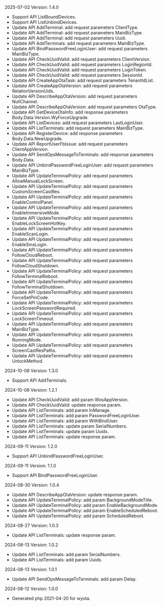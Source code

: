 2025-07-02 Version: 1.4.0
- Support API ListBoundDevices.
- Support API ListUnbindDevices.
- Update API AddTerminal: add request parameters ClientType.
- Update API AddTerminal: add request parameters MainBizType.
- Update API AddTerminal: add request parameters Uuid.
- Update API AddTerminals: add request parameters MainBizType.
- Update API BindPasswordFreeLoginUser: add request parameters MainBizType.
- Update API CheckUuidValid: add request parameters ClientVersion.
- Update API CheckUuidValid: add request parameters LoginRegionId.
- Update API CheckUuidValid: add request parameters LoginToken.
- Update API CheckUuidValid: add request parameters SessionId.
- Update API CreateAppOtaTask: add request parameters TenantIdList.
- Update API CreateAppOtaVersion: add request parameters RelationVersionUids.
- Update API DescribeAppOtaVersion: add request parameters NullChannel.
- Update API DescribeAppOtaVersion: add request parameters OtaType.
- Update API GetDeviceOtaInfo: add response parameters Body.Data.Version.WyForceUpgrade.
- Update API ListDevices: add request parameters LastLoginUser.
- Update API ListTerminals: add request parameters MainBizType.
- Update API RegisterDevice: add response parameters Body.Data.NewUpgrade.
- Update API ReportUserFbIssue: add request parameters ClientAppVersion.
- Update API SendOpsMessageToTerminals: add response parameters Body.Data.
- Update API UnbindPasswordFreeLoginUser: add request parameters MainBizType.
- Update API UpdateTerminalPolicy: add request parameters AllowManualLockScreen.
- Update API UpdateTerminalPolicy: add request parameters CustomScreenCastRes.
- Update API UpdateTerminalPolicy: add request parameters EnableControlPanel.
- Update API UpdateTerminalPolicy: add request parameters EnableImmersiveMode.
- Update API UpdateTerminalPolicy: add request parameters EnableLockScreenHotKey.
- Update API UpdateTerminalPolicy: add request parameters EnableScanLogin.
- Update API UpdateTerminalPolicy: add request parameters EnableSmsLogin.
- Update API UpdateTerminalPolicy: add request parameters FollowCloudReboot.
- Update API UpdateTerminalPolicy: add request parameters FollowCloudShutdown.
- Update API UpdateTerminalPolicy: add request parameters FollowTerminalReboot.
- Update API UpdateTerminalPolicy: add request parameters FollowTerminalShutdown.
- Update API UpdateTerminalPolicy: add request parameters ForceSetPinCode.
- Update API UpdateTerminalPolicy: add request parameters LockScreenPasswordRequired.
- Update API UpdateTerminalPolicy: add request parameters LockScreenTimeout.
- Update API UpdateTerminalPolicy: add request parameters MainBizType.
- Update API UpdateTerminalPolicy: add request parameters RunningMode.
- Update API UpdateTerminalPolicy: add request parameters ScreenCastResPaths.
- Update API UpdateTerminalPolicy: add request parameters UnlockMethod.


2024-10-08 Version: 1.3.0
- Support API AddTerminals.


2024-10-08 Version: 1.2.1
- Update API CheckUuidValid: add param WosAppVersion.
- Update API CheckUuidValid: update response param.
- Update API ListTerminals: add param InManage.
- Update API ListTerminals: add param PasswordFreeLoginUser.
- Update API ListTerminals: add param WithBindUser.
- Update API ListTerminals: update param SerialNumbers.
- Update API ListTerminals: update param Uuids.
- Update API ListTerminals: update response param.


2024-09-11 Version: 1.2.0
- Support API UnbindPasswordFreeLoginUser.


2024-09-11 Version: 1.1.0
- Support API BindPasswordFreeLoginUser.


2024-08-30 Version: 1.0.4
- Update API DescribeAppOtaVersion: update response param.
- Update API UpdateTerminalPolicy: add param BackgroundModeTitle.
- Update API UpdateTerminalPolicy: add param EnableBackgroundMode.
- Update API UpdateTerminalPolicy: add param EnableScheduledReboot.
- Update API UpdateTerminalPolicy: add param ScheduledReboot.


2024-08-27 Version: 1.0.3
- Update API ListTerminals: update response param.


2024-08-13 Version: 1.0.2
- Update API ListTerminals: add param SerialNumbers.
- Update API ListTerminals: add param Uuids.


2024-08-13 Version: 1.0.1
- Update API SendOpsMessageToTerminals: add param Delay.


2024-08-12 Version: 1.0.0
- Generated php 2021-04-20 for wyota.

